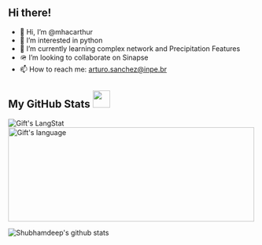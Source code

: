 ## Hi there!

- 👋 Hi, I’m @mhacarthur
- 👀 I’m interested in python
- 🌱 I’m currently learning complex network and Precipitation Features
- 🪖 I’m looking to collaborate on Sinapse
- 📫 How to reach me: arturo.sanchez@inpe.br

##  My GitHub Stats <img src = "https://i.pinimg.com/originals/65/c4/f4/65c4f452571be1261e9c623f7da488ac.gif" width = 35px>
<div>
<img align="center" src="https://github-readme-streak-stats.herokuapp.com/?user=mhacarthur" alt="Gift's LangStat" />
<img align="center" src="https://github-readme-stats.vercel.app/api/top-langs?username=mhacarthur&langs_count=10&show_icons=true&locale=en&layout=compact&theme=light" alt="Gift's language" height="192px"  width="500px"/>
</div>

![Shubhamdeep's github stats](https://github-readme-stats.vercel.app/api?username=mhacarthur&show_icons=true&hide_border=true)

<!---
mhacarthur/mhacarthur is a ✨ special ✨ repository because its `README.md` (this file) appears on your GitHub profile.
You can click the Preview link to take a look at your changes.
--->
